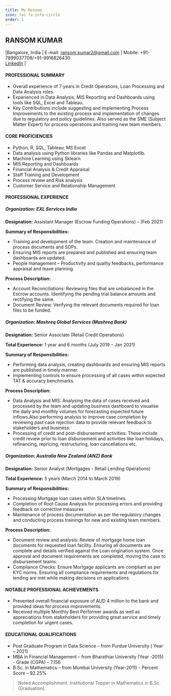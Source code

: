 ```yaml
---
title: My Resume
icon: fas fa-info-circle
order: 1
---
```


## RANSOM KUMAR

|Bangalore, India  | E-mail: ransom.kumar2@gmail.com | Mobile: +91-7899037708/+91-9916826430  
[LinkedIn](https://www.linkedin.com/in/ransom-kumar-31a89585/) |

#### PROFESSIONAL SUMMARY
* Overall experience of 7 years in Credit Operations, Loan Processing and Data Analysis roles.
* Experienced in Data Analysis, MIS Reporting and Dashboards using tools like SQL, Excel and Tableau.
* Key Contributions include suggesting and implementing Process Improvements to the existing process and implementation of changes due to regulatory and policy guidelines. Also served as the SME (Subject Matter Expert) for process operations and training new team members.

#### CORE PROFICIENCIES
* Python, R, SQL, Tableau, MS Excel
* Data analysis using Python libraries like Pandas and Matplotlib. 
* Machine Learning using Sklearn
* MIS Reporting and Dashboards
* Financial Analysis & Credit Appraisal
* Staff Training and Development
* Process review and Risk analysis
* Customer Service and Relationship Management

#### PROFESSIONAL EXPERIENCE

##### Organization: EXL Services India
**Designation:** Assistant Manager (Escrow Funding Operations) – (Feb 2021) 

**Summary of Responsibilities:**
* Training and development of the team. Creation and maintenance of process documents and SOPs.
* Ensuring MIS reports are prepared and published and ensuring team dashboards are updated.
* People management – Productivity and quality feedbacks, performance appraisal and leave planning. 

**Process Description:**
* Account Reconciliations: Reviewing files that are unbalanced in the Escrow accounts. Identifying the
pending trial balance amounts and rectifying the same.
* Document Review: Verifying the relevant documents required for loan files to be funded.

##### Organization: Mashreq Global Services (Mashreq Bank) 
**Designation:** Senior Associate (Retail Credit Operations)

**Total Experience:** 1 year and 6 months (July 2019 – Jan 2021) 

**Summary of Responsibilities:**
* Performing data analysis, creating dashboards and ensuring MIS reports are published in timely manner.
* Implementing controls to ensure processing of all cases within expected TAT & accuracy benchmarks.

**Process Description:**
* Data Analysis and MIS: Analysing the data of cases received and processed by the team and updating business dashboard to visualise the daily and monthly volumes for forecasting expected future inflows.Also performing analysis to improve case completion by reviewing past case rejection data to provide relevant feedback to stakeholders and business.
* Processing of credit and post-disbursement activities: These include credit review prior to loan disbursement and activities like loan holidays, refinancing, repricing, restructuring, loan cancellations etc.

##### Organization: Australia New Zealand (ANZ) Bank
**Designation:** Senior Analyst (Mortgages - Retail Lending Operations) 

**Total Experience:** 5 years (March 2014 to March 2019)

**Summary of Responsibilities:**
* Processing Mortgage loan cases within SLA timelines.
* Completion of Root Cause Analysis for processing errors and providing feedback on corrective measures
* Maintenance of process documentation as per the regulatory changes and conducting process trainings for new and existing team members. 

**Process Description:**
* Document review and analysis: Review of mortgage home loan documents for requested loan facility.
Ensuring all documents are complete and details verified against the Loan origination system. Once
approval and document requirements are completed, moving the case to disbursement teams.
* Compliance Checks: Ensure Mortgage applicants are compliant as per KYC norms. Ensuring all
compliance requirements and regulations for lending are met while making decisions on applications.

#### NOTABLE PROFESSIONAL ACHIEVEMENTS
* Prevented overall financial exposure of AUD 4 million to the bank and provided ideas for process improvements.
* Received multiple Monthly Best Performer awards as well as appreciations from stakeholders for providing great service and timely completion for urgent cases.

#### EDUCATIONAL QUALIFICATIONS
* Post Graduate Program in Data Science – from Purdue University ( Year – 2021)
* MBA in Financial Management – from Bharathiar University (Year -2015) - Grade (CGPA) – 7.156
* B.Sc. in Mathematics – from Mumbai University (Year-2011) - Percent Score – 92.25%
> Noted Accomplishment: Institutional Topper in Mathematics in B.Sc. (Graduation). 


